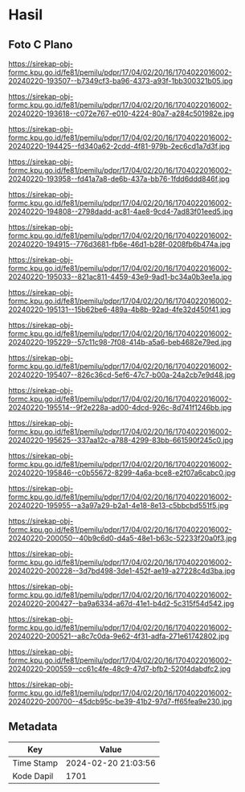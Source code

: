 # Hasil

## Foto C Plano

https://sirekap-obj-formc.kpu.go.id/fe81/pemilu/pdpr/17/04/02/20/16/1704022016002-20240220-193507--b7349cf3-ba96-4373-a93f-1bb300321b05.jpg

https://sirekap-obj-formc.kpu.go.id/fe81/pemilu/pdpr/17/04/02/20/16/1704022016002-20240220-193618--c072e767-e010-4224-80a7-a284c501982e.jpg

https://sirekap-obj-formc.kpu.go.id/fe81/pemilu/pdpr/17/04/02/20/16/1704022016002-20240220-194425--fd340a62-2cdd-4f81-979b-2ec6cd1a7d3f.jpg

https://sirekap-obj-formc.kpu.go.id/fe81/pemilu/pdpr/17/04/02/20/16/1704022016002-20240220-193958--fd41a7a8-de6b-437a-bb76-1fdd6ddd846f.jpg

https://sirekap-obj-formc.kpu.go.id/fe81/pemilu/pdpr/17/04/02/20/16/1704022016002-20240220-194808--2798dadd-ac81-4ae8-9cd4-7ad83f01eed5.jpg

https://sirekap-obj-formc.kpu.go.id/fe81/pemilu/pdpr/17/04/02/20/16/1704022016002-20240220-194915--776d3681-fb6e-46d1-b28f-0208fb6b474a.jpg

https://sirekap-obj-formc.kpu.go.id/fe81/pemilu/pdpr/17/04/02/20/16/1704022016002-20240220-195033--821ac811-4459-43e9-9ad1-bc34a0b3ee1a.jpg

https://sirekap-obj-formc.kpu.go.id/fe81/pemilu/pdpr/17/04/02/20/16/1704022016002-20240220-195131--15b62be6-489a-4b8b-92ad-4fe32d450f41.jpg

https://sirekap-obj-formc.kpu.go.id/fe81/pemilu/pdpr/17/04/02/20/16/1704022016002-20240220-195229--57c11c98-7f08-414b-a5a6-beb4682e79ed.jpg

https://sirekap-obj-formc.kpu.go.id/fe81/pemilu/pdpr/17/04/02/20/16/1704022016002-20240220-195407--826c36cd-5ef6-47c7-b00a-24a2cb7e9d48.jpg

https://sirekap-obj-formc.kpu.go.id/fe81/pemilu/pdpr/17/04/02/20/16/1704022016002-20240220-195514--9f2e228a-ad00-4dcd-926c-8d741f1246bb.jpg

https://sirekap-obj-formc.kpu.go.id/fe81/pemilu/pdpr/17/04/02/20/16/1704022016002-20240220-195625--337aa12c-a788-4299-83bb-661590f245c0.jpg

https://sirekap-obj-formc.kpu.go.id/fe81/pemilu/pdpr/17/04/02/20/16/1704022016002-20240220-195846--c0b55672-8299-4a6a-bce8-e2f07a6cabc0.jpg

https://sirekap-obj-formc.kpu.go.id/fe81/pemilu/pdpr/17/04/02/20/16/1704022016002-20240220-195955--a3a97a29-b2a1-4e18-8e13-c5bbcbd551f5.jpg

https://sirekap-obj-formc.kpu.go.id/fe81/pemilu/pdpr/17/04/02/20/16/1704022016002-20240220-200050--40b9c6d0-d4a5-48e1-b63c-52233f20a0f3.jpg

https://sirekap-obj-formc.kpu.go.id/fe81/pemilu/pdpr/17/04/02/20/16/1704022016002-20240220-200228--3d7bd498-3de1-452f-ae19-a27228c4d3ba.jpg

https://sirekap-obj-formc.kpu.go.id/fe81/pemilu/pdpr/17/04/02/20/16/1704022016002-20240220-200427--ba9a6334-a67d-41e1-b4d2-5c315f54d542.jpg

https://sirekap-obj-formc.kpu.go.id/fe81/pemilu/pdpr/17/04/02/20/16/1704022016002-20240220-200521--a8c7c0da-9e62-4f31-adfa-271e61742802.jpg

https://sirekap-obj-formc.kpu.go.id/fe81/pemilu/pdpr/17/04/02/20/16/1704022016002-20240220-200559--cc61c4fe-48c9-47d7-bfb2-520f4dabdfc2.jpg

https://sirekap-obj-formc.kpu.go.id/fe81/pemilu/pdpr/17/04/02/20/16/1704022016002-20240220-200700--45dcb95c-be39-41b2-97d7-ff65fea9e230.jpg


## Metadata

| Key        | Value               |
| ---------- | ------------------- |
| Time Stamp | 2024-02-20 21:03:56 |
| Kode Dapil | 1701                |



